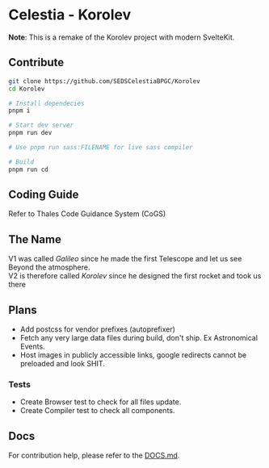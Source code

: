# Celestia - Korolev

**Note**: This is a remake of the Korolev project with modern SvelteKit.

## Contribute

```bash
git clone https://github.com/SEDSCelestiaBPGC/Korolev
cd Korolev

# Install dependecies
pnpm i

# Start dev server
pnpm run dev

# Use pnpm run sass:FILENAME for live sass compiler

# Build
pnpm run cd
```

## Coding Guide

Refer to Thales Code Guidance System (CoGS)

## The Name

V1 was called *Galileo* since he made the first Telescope and let us see Beyond the atmosphere.\
V2 is therefore called *Korolev* since he designed the first rocket and took us there

## Plans

- Add postcss for vendor prefixes (autoprefixer)
- Fetch any very large data files during build, don't ship. Ex Astronomical Events.
- Host images in publicly accessible links, google redirects cannot be preloaded and look SHIT.

### Tests

- Create Browser test to check for all files update.
- Create Compiler test to check all components.

## Docs

For contribution help, please refer to the [DOCS.md](./DOCS.md).
